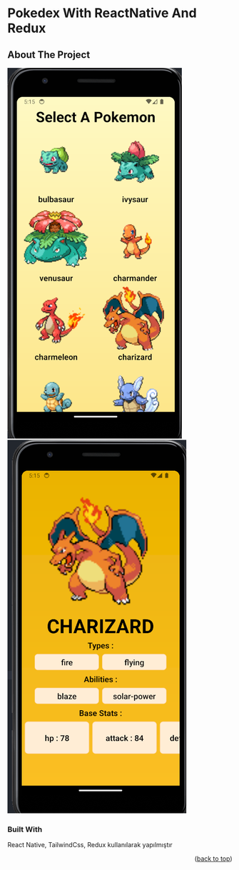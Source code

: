 # Pokedex With ReactNative And Redux



<!-- ABOUT THE PROJECT -->
## About The Project

![Product Name Screen Shot](https://github.com/ZiyaOzgul/Native-Pokedex-App/blob/main/assets/img/Poke-1.png)
![Product Name Screen Shot](https://github.com/ZiyaOzgul/Native-Pokedex-App/blob/main/assets/img/Poke-2.png)



### Built With

React Native, TailwindCss,  Redux kullanılarak yapılmıştır 



<p align="right">(<a href="#readme-top">back to top</a>)</p>
